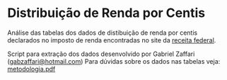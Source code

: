 # Distribuição de Renda por Centis

Análise das tabelas dos dados de distibuição de renda por centis declarados no imposto de renda encontradas no site da [receita federal](https://www.gov.br/receitafederal/pt-br/acesso-a-informacao/dados-abertos/receitadata/estudos-e-tributarios-e-aduaneiros/estudos-e-estatisticas/distribuicao-da-renda-por-centis/distribuicao-da-renda-por-centis-capa). 

Script para extração dos dados desenvolvido por Gabriel Zaffari (gabzaffari@hotmail.com)
Para dúvidas sobre os dados nas tabelas veja: [metodologia.pdf](https://www.gov.br/receitafederal/pt-br/acesso-a-informacao/dados-abertos/receitadata/estudos-e-tributarios-e-aduaneiros/estudos-e-estatisticas/distribuicao-da-renda-por-centis/capa-e-metodologia-centis.pdf) <br />


